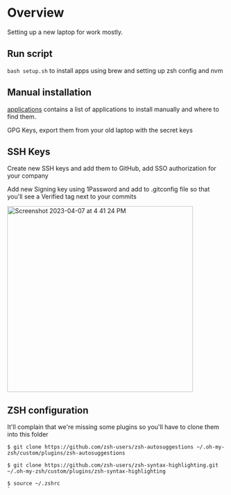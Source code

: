 # Overview

Setting up a new laptop for work mostly.

## Run script
`bash setup.sh` to install apps using brew and setting up zsh config and nvm


## Manual installation
[applications](/applications) contains a list of applications to install manually and where to find them.

GPG Keys, export them from your old laptop with the secret keys

## SSH Keys
Create new SSH keys and add them to GitHub, add SSO authorization for your company

Add new Signing key using 1Password and add to .gitconfig file so that you'll see a Verified tag next to your commits

 <img width="428" alt="Screenshot 2023-04-07 at 4 41 24 PM" src="https://user-images.githubusercontent.com/1539045/230692580-24f1c2cc-80bc-463f-b7a2-0a4089d741a8.png">


## ZSH configuration
It'll complain that we're missing some plugins so you'll have to clone them into this folder

```
$ git clone https://github.com/zsh-users/zsh-autosuggestions ~/.oh-my-zsh/custom/plugins/zsh-autosuggestions

$ git clone https://github.com/zsh-users/zsh-syntax-highlighting.git ~/.oh-my-zsh/custom/plugins/zsh-syntax-highlighting

$ source ~/.zshrc
`
